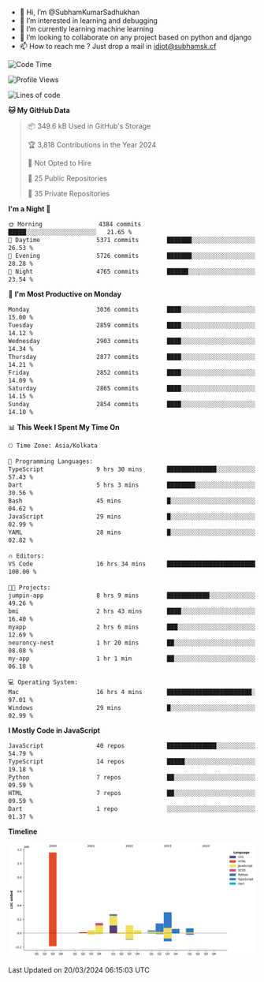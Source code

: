 - 👋 Hi, I’m @SubhamKumarSadhukhan
- 👀 I’m interested in learning and debugging
- 🌱 I’m currently learning machine learning
- 💞️ I’m looking to collaborate on any project based on python and django
- 📫 How to reach me ?
      Just drop a mail in idiot@subhamsk.cf

<!---
SubhamKumarSadhukhan/SubhamKumarSadhukhan is a ✨ special ✨ repository because its `README.md` (this file) appears on your GitHub profile.
You can click the Preview link to take a look at your changes.
--->


<!--START_SECTION:waka-->
![Code Time](http://img.shields.io/badge/Code%20Time-2%2C012%20hrs%2023%20mins-blue)

![Profile Views](http://img.shields.io/badge/Profile%20Views-7-blue)

![Lines of code](https://img.shields.io/badge/From%20Hello%20World%20I%27ve%20Written-2.4%20million%20lines%20of%20code-blue)

**🐱 My GitHub Data** 

> 📦 349.6 kB Used in GitHub's Storage 
 > 
> 🏆 3,818 Contributions in the Year 2024
 > 
> 🚫 Not Opted to Hire
 > 
> 📜 25 Public Repositories 
 > 
> 🔑 35 Private Repositories 
 > 
**I'm a Night 🦉** 

```text
🌞 Morning                4384 commits        █████░░░░░░░░░░░░░░░░░░░░   21.65 % 
🌆 Daytime                5371 commits        ███████░░░░░░░░░░░░░░░░░░   26.53 % 
🌃 Evening                5726 commits        ███████░░░░░░░░░░░░░░░░░░   28.28 % 
🌙 Night                  4765 commits        ██████░░░░░░░░░░░░░░░░░░░   23.54 % 
```
📅 **I'm Most Productive on Monday** 

```text
Monday                   3036 commits        ████░░░░░░░░░░░░░░░░░░░░░   15.00 % 
Tuesday                  2859 commits        ████░░░░░░░░░░░░░░░░░░░░░   14.12 % 
Wednesday                2903 commits        ████░░░░░░░░░░░░░░░░░░░░░   14.34 % 
Thursday                 2877 commits        ████░░░░░░░░░░░░░░░░░░░░░   14.21 % 
Friday                   2852 commits        ████░░░░░░░░░░░░░░░░░░░░░   14.09 % 
Saturday                 2865 commits        ████░░░░░░░░░░░░░░░░░░░░░   14.15 % 
Sunday                   2854 commits        ████░░░░░░░░░░░░░░░░░░░░░   14.10 % 
```


📊 **This Week I Spent My Time On** 

```text
🕑︎ Time Zone: Asia/Kolkata

💬 Programming Languages: 
TypeScript               9 hrs 30 mins       ██████████████░░░░░░░░░░░   57.43 % 
Dart                     5 hrs 3 mins        ████████░░░░░░░░░░░░░░░░░   30.56 % 
Bash                     45 mins             █░░░░░░░░░░░░░░░░░░░░░░░░   04.62 % 
JavaScript               29 mins             █░░░░░░░░░░░░░░░░░░░░░░░░   02.99 % 
YAML                     28 mins             █░░░░░░░░░░░░░░░░░░░░░░░░   02.82 % 

🔥 Editors: 
VS Code                  16 hrs 34 mins      █████████████████████████   100.00 % 

🐱‍💻 Projects: 
jumpin-app               8 hrs 9 mins        ████████████░░░░░░░░░░░░░   49.26 % 
bmi                      2 hrs 43 mins       ████░░░░░░░░░░░░░░░░░░░░░   16.40 % 
myapp                    2 hrs 6 mins        ███░░░░░░░░░░░░░░░░░░░░░░   12.69 % 
neuroncy-nest            1 hr 20 mins        ██░░░░░░░░░░░░░░░░░░░░░░░   08.08 % 
my-app                   1 hr 1 min          ██░░░░░░░░░░░░░░░░░░░░░░░   06.18 % 

💻 Operating System: 
Mac                      16 hrs 4 mins       ████████████████████████░   97.01 % 
Windows                  29 mins             █░░░░░░░░░░░░░░░░░░░░░░░░   02.99 % 
```

**I Mostly Code in JavaScript** 

```text
JavaScript               40 repos            ██████████████░░░░░░░░░░░   54.79 % 
TypeScript               14 repos            █████░░░░░░░░░░░░░░░░░░░░   19.18 % 
Python                   7 repos             ██░░░░░░░░░░░░░░░░░░░░░░░   09.59 % 
HTML                     7 repos             ██░░░░░░░░░░░░░░░░░░░░░░░   09.59 % 
Dart                     1 repo              ░░░░░░░░░░░░░░░░░░░░░░░░░   01.37 % 
```



**Timeline**

![Lines of Code chart](https://raw.githubusercontent.com/SubhamKumarSadhukhan/SubhamKumarSadhukhan/main/assets/bar_graph.png)


 Last Updated on 20/03/2024 06:15:03 UTC
<!--END_SECTION:waka-->
